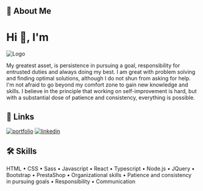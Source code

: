 ## 🚀 About Me 

# Hi 👋, I'm 
![Logo](https://i.postimg.cc/7Zk1Tzc3/Zrzut-ekranu-2022-05-22-200014.png)


My greatest asset, is persistence in pursuing a goal, responsibility for entrusted duties and always doing my best. 
I am great with problem solving and finding optimal solutions, although I do not shun from asking for help.
I'm not afraid to go beyond my comfort zone to gain new knowledge and skills.
I believe in the principle that working on self-improvement is hard, but with a substantial dose of patience and consistency, everything is possible.


## 🔗 Links
[![portfolio](https://img.shields.io/badge/my_portfolio-000?style=for-the-badge&logo=ko-fi&logoColor=white)](https://www.paulinadrozdz.me/)
[![linkedin](https://img.shields.io/badge/linkedin-0A66C2?style=for-the-badge&logo=linkedin&logoColor=white)](https://www.linkedin.com/in/paulina-drozdz-reliable-front-end-developer)



## 🛠 Skills

HTML • CSS • Sass • Javascript • React • Typescript • Node.js • JQuery • Bootstrap • PrestaShop • Organizational skills • Patience and consistency in pursuing goals • Responsibility • Communication

